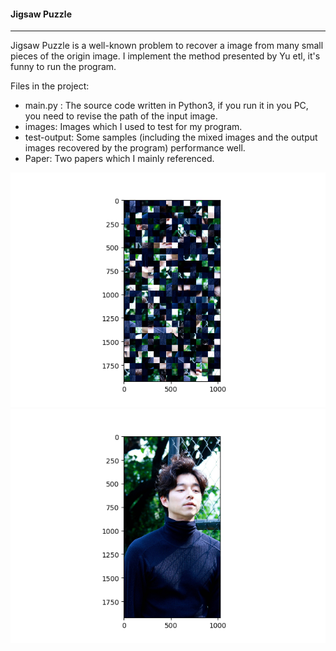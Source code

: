 #### Jigsaw Puzzle

-----

Jigsaw Puzzle is a well-known problem to recover a image from many small pieces of the origin image. I implement the method presented by  Yu etl, it's funny to run the program. 

Files in the project:

- main.py : The source code written in Python3, if you run it in you PC, you need to revise the path of the input image.
- images: Images which I used to test for my program.
- test-output: Some samples (including the mixed images and the output images recovered by the program) performance well.
- Paper: Two papers which I mainly referenced.

![image-mixted](https://github.com/FuzuoZhang/Jigsaw-Puzzle/blob/master/test-output/1-mixed.png)
![image-output](https://github.com/FuzuoZhang/Jigsaw-Puzzle/blob/master/test-output/1-output.png)
      
